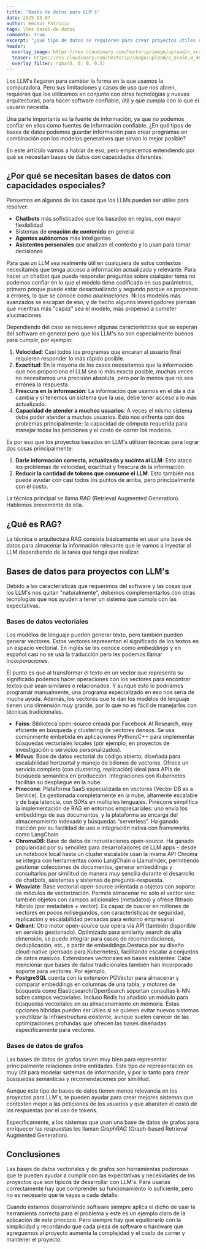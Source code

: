 ```yaml
---
title: "Bases de datos para LLM's"
date: 2025-03-07
author: Héctor Patricio
tags: llms bases-de-datos
comments: true
excerpt: "¿Qué tipo de datos se requieren para crear proyectos útiles usando LLM's? En este artículo lo veremos."
header:
  overlay_image: https://res.cloudinary.com/hectorip/image/upload/c_scale,w_1400/v1742691554/chen-zy-ccr9dAWi0hw-unsplash_omykun.jpg
  teaser: https://res.cloudinary.com/hectorip/image/upload/c_scale,w_400/v1742691554/chen-zy-ccr9dAWi0hw-unsplash_omykun.jpg
  overlay_filter: rgba(0, 0, 0, 0.5)
---
```


Los LLM's llegaron para cambiar la forma en la que usamos la computadora.
Pero sus limitaciones y casos de uso que nos abren, requieren que los
utilicemos en conjunto con otras tecnologías y nuevas arquitecturas, para
hacer software confiable, útil y que cumpla con lo que el usuario necesita.

Una parte importante es la fuente de información, ya que no podemos confiar en
ellos como fuentes de información confiable. ¿En qué tipos de bases de
datos podemos guardar información para crear programas en combinación con
los modelos generativos que sirvan lo mejor posible?

En este artículo vamos a hablar de eso, pero empecemos entendiendo por qué
se necesitan bases de datos con capacidades diferentes.

## ¿Por qué se necesitan bases de datos con capacidades especiales?

Pensemos en algunos de los casos que los LLMs pueden ser útiles para resolver:

- **Chatbots** más sofisticados que los basados en reglas, con mayor flexibilidad
- Sistemas de **creación de contenido** en general
- **Agentes autónomos** más inteligentes
- **Asistentes personales** que analizan el contexto y lo usan para tomar decisiones

Para que un LLM sea realmente útil en cualquiera de estos contextos
necesitamos que tenga acceso a información actualizada y relevante.
Para hacer un chatbot que pueda responder preguntas sobre cualquier tema
no podemos confiar en lo que el modelo tiene codificado en sus parámetros, primero
porque puede estar desactualizado y segundo porque es propenso a errores,
lo que se conoce como _alucinaciones_. Ni los modelos más avanzados se
escapan de eso, y de hecho algunos investigadores piensan que mientras
más "capaz" sea el modelo, más propenso a cometer alucinaciones.

Dependiendo del caso se requieren algunas características que se esperan del software
en general pero que los LLM's no son especialmente buenos para cumplir, por ejemplo:

1. **Velocidad**: Casi todos los programas que encaran al usuario final requieren responder lo
más rápido posible.
2. **Exactitud**: En la mayoría de los casos necesitamos que la información que nos proporciona
el LLM sea lo más exacta posible, muchas veces no necesitamos una precisión absoluta, pero por lo
menos que no sea errónea la respuesta.
3. **Frescura en la información**: La información que usamos en el día a día cambia y si tenemos
un sistema que la usa, debe tener acceso a lo más actualizado.
4. **Capacidad de atender a muchos usuarios**: A veces el mismo sistema debe poder atender
a muchos usuarios. Esto nos enfrenta con dos problemas principalmente: la capacidad de cómputo
requerida para manejar todas las peticiones y el costo de correr los modelos.

Es por eso que los proyectos basados en LLM's utilizan técnicas para lograr dos cosas principalmente:

1. **Darle información correcta, actualizada y sucinta al LLM**: Esto ataca los problemas de velocidad,
exactitud y frescura de la información.
2. **Reducir la cantidad de tokens que consume el LLM**: Esto también nos puede ayudar con casi
todos los puntos de arriba, pero principalmente con el costo.

La técnica principal se llama _RAG_ (Retrieval Augmented Generation). Hablemos brevemente de ella.

## ¿Qué es RAG?

La técnica o arquitectura RAG consiste básicamente en usar una base de datos para almacenar
la información relevante que le vamos a inyectar al LLM dependiendo de la tarea que
tenga que realizar.

## Bases de datos para proyectos con LLM's

Debido a las características que requerimos del software y las cosas que los LLM's
nos quitan "naturalmente", debemos complementarlos con otras tecnologías que nos
ayuden a tener un sistema que cumpla con las expectativas.

### Bases de datos vectoriales

Los modelos de lenguaje pueden generar texto, pero también pueden generar vectores. Estos vectores
representan el significado de los textos en un espacio vectorial. En inglés se les conoce como
_embeddings_ y en español casi no se usa la traducción pero les podemos llamar _incorporaciones_.

El punto es que al transformar el texto en un vector que representa su significado podemos
hacer operaciones con los vectores para encontrar textos que sean similares o relacionados.
Y aunque esto lo podríamos programar manualmente, una programa especializado en eso nos sería
de mucha ayuda. Además, los vectores que te dan los modelos de lenguaje tienen una dimensión
muy grande, por lo que no es fácil de manejarlos con técnicas tradicionales.

- **Faiss**: Biblioteca open-source creada por Facebook AI Research, muy eficiente en búsqueda
y clustering de vectores densos​. Se usa comúnmente embebida en aplicaciones Python/C++ para
implementar búsquedas vectoriales locales (por ejemplo, en proyectos de investigación o servicios personalizados).
- **Milvus**: Base de datos vectorial de código abierto, diseñada para escalabilidad horizontal
y manejo de billones de vectores​. Ofrece un servicio completo (con clustering, replicación) ideal
para APIs de búsqueda semántica en producción. Integraciones con Kubernetes facilitan su despliegue en la nube.
- **Pinecone**: Plataforma SaaS especializada en vectores (Vector DB as a Service). Es gestionada completamente
en la nube, altamente escalable y de baja latencia, con SDKs en múltiples lenguajes​. Pinecone simplifica la implementación de RAG en entornos empresariales: uno envía los embeddings de sus documentos, y la plataforma se encarga del almacenamiento indexado y búsquedas “serverless”. Ha ganado tracción por su facilidad de uso e integración nativa con frameworks como LangChain​
- **ChromaDB**: Base de datos de incrustaciones open-source. Ha ganado popularidad por su sencillez
para desarrolladores de LLM apps – desde un notebook local hasta un cluster escalable usan la misma
API​ Chroma se integra con herramientas como LangChain o LlamaIndex​, permitiendo gestionar colecciones
de documentos, generar embeddings y consultarlos por similitud de manera muy sencilla durante el desarrollo de chatbots, asistentes y sistemas de pregunta-respuesta.
- **Weaviate**: Base vectorial open-source orientada a objetos con soporte de módulos de
vectorización. Permite almacenar no solo el vector sino también objetos con campos adicionales (metadatos)
y ofrece filtrado híbrido (por metadatos + vector). Es capaz de buscar en millones de vectores en pocos milisegundos, con características de seguridad, replicación y escalabilidad pensadas para entorno empresarial​
- **Qdrant**: Otro motor open-source que opera vía API (también disponible en servicio gestionado).
Optimizado para similarity search de alta dimensión, se puede integrar para casos de recomendaciones,
deduplicación, etc., a partir de embeddings​.Destaca por su diseño cloud-native (pensado para Kubernetes),
facilitando escalar a conjuntos de datos masivos​. Extensiones vectoriales en bases existentes:
Cabe mencionar que bases de datos tradicionales también han incorporado soporte para vectores. Por ejemplo,
- **PostgreSQL** cuenta con la extensión PGVector para almacenar y comparar embeddings en columnas de una tabla,
y motores de búsqueda como Elasticsearch/OpenSearch soportan consultas k-NN sobre campos vectoriales.
Incluso Redis ha añadido un módulo para búsquedas vectoriales en su almacenamiento en memoria. Estas
opciones híbridas pueden ser útiles si se quieren evitar nuevos sistemas y reutilizar la infraestructura
existente, aunque suelen carecer de las optimizaciones profundas que ofrecen las bases diseñadas
específicamente para vectores.

### Bases de datos de grafos

Las bases de datos de grafos sirven muy bien para representar principalmente
relaciones entre entidades. Este tipo de representación es muy útil para modelar
sistemas de información, y por lo tanto para crear búsquedas semánticas y
recomendaciones por similitud.

Aunque este tipo de bases de datos tienen menos relevancia en los proyectos para LLM's,
te pueden ayudar para crear mejores sistemas que contesten mejor a las peticiones de los
usuarios y que abaraten el costo de las respuestas por el uso de tokens.

Específicamente, a los sistemas que usan una base de datos de grafos para enriquecer
las respuestas les llaman _GraphRAG_ (Graph-based Retrieval Augmented Generation).

## Conclusiones

Las bases de datos vectoriales y de grafos son herramientas poderosas que
te pueden ayudar a cumplir con las expectativas y necesidades de los proyectos
que son típicos de desarrollar con LLM's. Para usarlas correctamente hay que
comprender su funcionamiento lo suficiente, pero no es necesario que te
vayas a cada detalle.

Cuando estamos desarrollando software siempre aplica el dicho de usar la herramienta
correcta para el problema y este es un ejemplo claro de la aplicación de este principio.
Pero siempre hay que equilibrarlo con la simplicidad y recordando que cada pieza de
software o hardware que agreguemos al proyecto aumenta la complejidad y el costo
de correr y mantener el proyecto.
